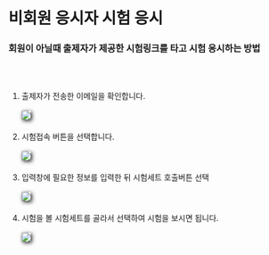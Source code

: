 # 비회원 응시자 시험 응시

### 회원이 아닐때 출제자가 제공한 시험링크를 타고 시험 응시하는 방법

<br>
<br>

1. 출제자가 전송한 이메일을 확인합니다.
   <br><br>
   <img src="https://soystudy.github.io/img/nonMemberTestTaker/nonMemberTestTaker_1.png" style="box-shadow:2px 2px 7px;">
   <br><br>
2. 시험접속 버튼을 선택합니다.
   <br><br>
   <img src="https://soystudy.github.io/img/nonMemberTestTaker/nonMemberTestTaker_2.png" style="box-shadow:2px 2px 7px;">
   <br><br>
3. 입력창에 필요한 정보를 입력한 뒤 시험세트 호출버튼 선택
   <br><br>
   <img src="https://soystudy.github.io/img/nonMemberTestTaker/nonMemberTestTaker_3.png" style="box-shadow:2px 2px 7px;">
   <br><br>
4. 시험을 볼 시험세트를 골라서 선택하여 시험을 보시면 됩니다.
   <br><br>
   <img src="https://soystudy.github.io/img/nonMemberTestTaker/nonMemberTestTaker_4.png" style="box-shadow:2px 2px 7px;">
   <br><br>
